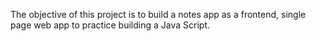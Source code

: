 The objective of this project is to build a notes app as a frontend, single page web app to practice building a Java Script. 
